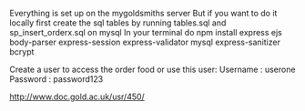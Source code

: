 Everything is set up on the mygoldsmiths server 
But if you want to do it locally first create the sql tables by running tables.sql and sp_insert_orderx.sql on mysql
In your terminal do npm install express ejs body-parser express-session express-validator mysql express-sanitizer bcrypt 

Create a user to access the order food
or use this user:
Username : userone
Password : password123

http://www.doc.gold.ac.uk/usr/450/
